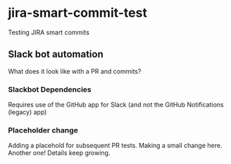 # jira-smart-commit-test
Testing JIRA smart commits

## Slack bot automation
What does it look like with a PR and commits?

### Slackbot Dependencies
Requires use of the GitHub app for Slack (and not the GitHub Notifications (legacy) app)

### Placeholder change
Adding a placehold for subsequent PR tests. Making a small change here. Another one! Details keep growing.